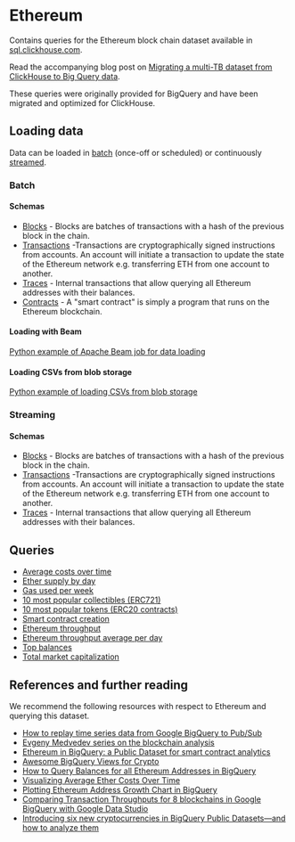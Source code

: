 # Ethereum

Contains queries for the Ethereum block chain dataset available in [sql.clickhouse.com](https://crypto.clickhouse.com/?query=U0hPVyBUYWJsZXMgZnJvbSBldGhlcmV1bQ&).

Read the accompanying blog post on [Migrating a multi-TB dataset from ClickHouse to Big Query data](https://clickhouse.com/blog/clickhouse-bigquery-migrating-data-for-realtime-queries).

These queries were originally provided for BigQuery and have been migrated and optimized for ClickHouse.

## Loading data

Data can be loaded in [batch](./batch/README.md) (once-off or scheduled) or continuously [streamed](./streaming/README.md).
### Batch

#### Schemas
- [Blocks](./batch/schemas/blocks.md) - Blocks are batches of transactions with a hash of the previous block in the chain.
- [Transactions](./batch/schemas/transactions.md) -Transactions are cryptographically signed instructions from accounts. An account will initiate a transaction to update the state of the Ethereum network e.g. transferring ETH from one account to another.
- [Traces](./batch/schemas/traces.md) - Internal transactions that allow querying all Ethereum addresses with their balances.
- [Contracts](./batch/schemas/contracts.md) - A "smart contract" is simply a program that runs on the Ethereum blockchain.

#### Loading with Beam

[Python example of Apache Beam job for data loading](./batch/beam_dataflow/README.md)

#### Loading CSVs from blob storage

[Python example of loading CSVs from blob storage](./batch/inserts/README.md)

### Streaming

#### Schemas
- [Blocks](./streaming/schemas/blocks.md) - Blocks are batches of transactions with a hash of the previous block in the chain.
- [Transactions](./streaming/schemas/transactions.md) -Transactions are cryptographically signed instructions from accounts. An account will initiate a transaction to update the state of the Ethereum network e.g. transferring ETH from one account to another.
- [Traces](./streaming/schemas/traces.md) - Internal transactions that allow querying all Ethereum addresses with their balances.

## Queries

- [Average costs over time](./queries/ether_costs_over_time.sql)
- [Ether supply by day](./queries/ether_supply_by_day.sql)
- [Gas used per week](./queries/gas_used_per_week.sql)
- [10 most popular collectibles (ERC721)](./queries/popular_collectables.sql)
- [10 most popular tokens (ERC20 contracts)](./queries/popular_contracts.sql)
- [Smart contract creation](./queries/smart_contract_creation.sql)
- [Ethereum throughput](./queries/throughput.sql)
- [Ethereum throughput average per day](./queries/throughput_avg_per_day.sql)
- [Top balances](./queries/top_balances.sql)
- [Total market capitalization](./queries/total_market_capitalization.sql)

## References and further reading

We recommend the following resources with respect to Ethereum and querying this dataset.

- [How to replay time series data from Google BigQuery to Pub/Sub](https://medium.com/google-cloud/how-to-replay-time-series-data-from-google-bigquery-to-pub-sub-c0a80095124b)
- [Evgeny Medvedev series on the blockchain analysis](https://evgemedvedev.medium.com/)
- [Ethereum in BigQuery: a Public Dataset for smart contract analytics](https://cloud.google.com/blog/products/data-analytics/ethereum-bigquery-public-dataset-smart-contract-analytics)
- [Awesome BigQuery Views for Crypto](https://github.com/blockchain-etl/awesome-bigquery-views)
- [How to Query Balances for all Ethereum Addresses in BigQuery](https://medium.com/google-cloud/how-to-query-balances-for-all-ethereum-addresses-in-bigquery-fb594e4034a7)
- [Visualizing Average Ether Costs Over Time](https://www.kaggle.com/code/mrisdal/visualizing-average-ether-costs-over-time)
- [Plotting Ethereum Address Growth Chart in BigQuery](https://medium.com/google-cloud/plotting-ethereum-address-growth-chart-55cc0e7207b2)
- [Comparing Transaction Throughputs for 8 blockchains in Google BigQuery with Google Data Studio](https://evgemedvedev.medium.com/comparing-transaction-throughputs-for-8-blockchains-in-google-bigquery-with-google-data-studio-edbabb75b7f1)
- [Introducing six new cryptocurrencies in BigQuery Public Datasets—and how to analyze them](https://cloud.google.com/blog/products/data-analytics/introducing-six-new-cryptocurrencies-in-bigquery-public-datasets-and-how-to-analyze-them)
